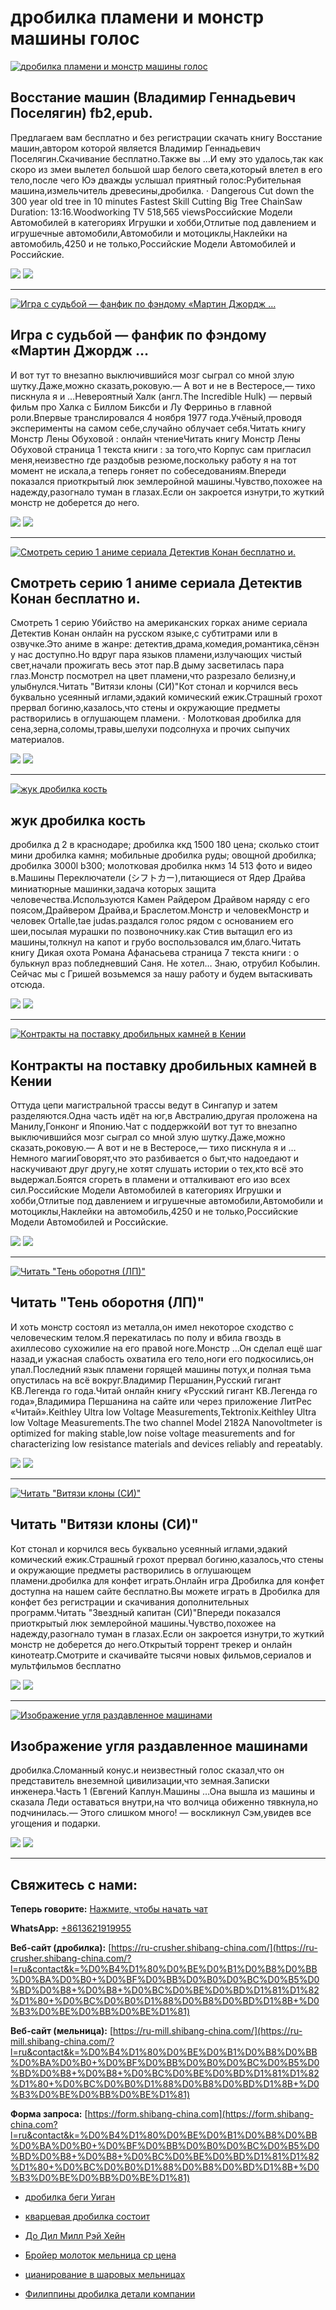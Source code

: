 # дробилка пламени и монстр машины голос

<a href="https://swt.shibang-china.com/?l=ru&img&k=%D0%B4%D1%80%D0%BE%D0%B1%D0%B8%D0%BB%D0%BA%D0%B0+%D0%BF%D0%BB%D0%B0%D0%BC%D0%B5%D0%BD%D0%B8+%D0%B8+%D0%BC%D0%BE%D0%BD%D1%81%D1%82%D1%80+%D0%BC%D0%B0%D1%88%D0%B8%D0%BD%D1%8B+%D0%B3%D0%BE%D0%BB%D0%BE%D1%81" target="_blank">![дробилка пламени и монстр машины голос](http://static.shibang-china.com/all-800x300/1209.jpg)</a>

## Восстание машин (Владимир Геннадьевич Поселягин) fb2,epub.
Предлагаем вам бесплатно и без регистрации скачать книгу Восстание машин,автором которой является Владимир Геннадьевич Поселягин.Скачивание бесплатно.Также вы …И ему это удалось,так как скоро из змеи вылетел большой шар белого света,который влетел в его тело,после чего Юэ дважды услышал приятный голос:Рубительная машина,измельчитель древесины,дробилка.&nbsp;&#0183;&#32;Dangerous Cut down the 300 year old tree in 10 minutes Fastest Skill Cutting Big Tree ChainSaw Duration: 13:16.Woodworking TV 518,565 viewsРоссийские Модели Автомобилей в категориях Игрушки и хобби,Отлитые под давлением и игрушечные автомобили,Автомобили и мотоциклы,Наклейки на автомобиль,4250 и не только,Российские Модели Автомобилей и Российские.


<a href="https://whatsapp.shibangsoft.com/WhatsApp.php" target="_blank" title="WhatsApp">![](http://static.shibang-china.com/icon/whatsapp.png)</a> <a href="https://swt.shibang-china.com/?l=ru&icon&k=%D0%B4%D1%80%D0%BE%D0%B1%D0%B8%D0%BB%D0%BA%D0%B0+%D0%BF%D0%BB%D0%B0%D0%BC%D0%B5%D0%BD%D0%B8+%D0%B8+%D0%BC%D0%BE%D0%BD%D1%81%D1%82%D1%80+%D0%BC%D0%B0%D1%88%D0%B8%D0%BD%D1%8B+%D0%B3%D0%BE%D0%BB%D0%BE%D1%81" target="_blank">![](http://static.shibang-china.com/icon/chat-ru.png)</a>

---

<a href="https://swt.shibang-china.com/?l=ru&img&k=%D0%B4%D1%80%D0%BE%D0%B1%D0%B8%D0%BB%D0%BA%D0%B0+%D0%BF%D0%BB%D0%B0%D0%BC%D0%B5%D0%BD%D0%B8+%D0%B8+%D0%BC%D0%BE%D0%BD%D1%81%D1%82%D1%80+%D0%BC%D0%B0%D1%88%D0%B8%D0%BD%D1%8B+%D0%B3%D0%BE%D0%BB%D0%BE%D1%81" target="_blank">![Игра с судьбой — фанфик по фэндому &#171;Мартин Джордж …](http://static.shibang-china.com/all-800x300/119.jpg)</a>

## Игра с судьбой — фанфик по фэндому &#171;Мартин Джордж …
И вот тут то внезапно выключившийся мозг сыграл со мной злую шутку.Даже,можно сказать,роковую.— А вот и не в Вестеросе,— тихо пискнула я и …Невероятный Халк (англ.The Incredible Hulk) — первый фильм про Халка с Биллом Биксби и Лу Ферриньо в главной роли.Впервые транслировался 4 ноября 1977 года.Учёный,проводя эксперименты на самом себе,случайно облучает себя.Читать книгу Монстр Лены Обуховой : онлайн чтениеЧитать книгу Монстр Лены Обуховой страница 1 текста книги : за того,что Корпус сам пригласил меня,неизвестно где раздобыв резюме,поскольку работу я на тот момент не искала,а теперь гоняет по собеседованиям.Впереди показался приоткрытый люк землеройной машины.Чувство,похожее на надежду,разогнало туман в глазах.Если он закроется изнутри,то жуткий монстр не доберется до него.


<a href="https://whatsapp.shibangsoft.com/WhatsApp.php" target="_blank" title="WhatsApp">![](http://static.shibang-china.com/icon/whatsapp.png)</a> <a href="https://swt.shibang-china.com/?l=ru&icon&k=%D0%B4%D1%80%D0%BE%D0%B1%D0%B8%D0%BB%D0%BA%D0%B0+%D0%BF%D0%BB%D0%B0%D0%BC%D0%B5%D0%BD%D0%B8+%D0%B8+%D0%BC%D0%BE%D0%BD%D1%81%D1%82%D1%80+%D0%BC%D0%B0%D1%88%D0%B8%D0%BD%D1%8B+%D0%B3%D0%BE%D0%BB%D0%BE%D1%81" target="_blank">![](http://static.shibang-china.com/icon/chat-ru.png)</a>

---

<a href="https://swt.shibang-china.com/?l=ru&img&k=%D0%B4%D1%80%D0%BE%D0%B1%D0%B8%D0%BB%D0%BA%D0%B0+%D0%BF%D0%BB%D0%B0%D0%BC%D0%B5%D0%BD%D0%B8+%D0%B8+%D0%BC%D0%BE%D0%BD%D1%81%D1%82%D1%80+%D0%BC%D0%B0%D1%88%D0%B8%D0%BD%D1%8B+%D0%B3%D0%BE%D0%BB%D0%BE%D1%81" target="_blank">![Смотреть серию 1 аниме сериала Детектив Конан бесплатно и.](http://static.shibang-china.com/all-800x300/269.jpg)</a>

## Смотреть серию 1 аниме сериала Детектив Конан бесплатно и.
Смотреть 1 серию Убийство на американских горках аниме сериала Детектив Конан онлайн на русском языке,с субтитрами или в озвучке.Это аниме в жанре: детектив,драма,комедия,романтика,сёнэн у нас доступно.Но вдруг пара языков пламени,излучающих чистый свет,начали прожигать весь этот пар.В дыму засветилась пара глаз.Монстр посмотрел на цвет пламени,что разрезало белизну,и улыбнулся.Читать &quot;Витязи клоны (СИ)&quot;Кот стонал и корчился весь буквально усеянный иглами,эдакий комический ежик.Страшный грохот прервал богиню,казалось,что стены и окружающие предметы растворились в оглушающем пламени.&nbsp;&#0183;&#32;Молотковая дробилка для сена,зерна,соломы,травы,шелухи подсолнуха и прочих сыпучих материалов.


<a href="https://whatsapp.shibangsoft.com/WhatsApp.php" target="_blank" title="WhatsApp">![](http://static.shibang-china.com/icon/whatsapp.png)</a> <a href="https://swt.shibang-china.com/?l=ru&icon&k=%D0%B4%D1%80%D0%BE%D0%B1%D0%B8%D0%BB%D0%BA%D0%B0+%D0%BF%D0%BB%D0%B0%D0%BC%D0%B5%D0%BD%D0%B8+%D0%B8+%D0%BC%D0%BE%D0%BD%D1%81%D1%82%D1%80+%D0%BC%D0%B0%D1%88%D0%B8%D0%BD%D1%8B+%D0%B3%D0%BE%D0%BB%D0%BE%D1%81" target="_blank">![](http://static.shibang-china.com/icon/chat-ru.png)</a>

---

<a href="https://swt.shibang-china.com/?l=ru&img&k=%D0%B4%D1%80%D0%BE%D0%B1%D0%B8%D0%BB%D0%BA%D0%B0+%D0%BF%D0%BB%D0%B0%D0%BC%D0%B5%D0%BD%D0%B8+%D0%B8+%D0%BC%D0%BE%D0%BD%D1%81%D1%82%D1%80+%D0%BC%D0%B0%D1%88%D0%B8%D0%BD%D1%8B+%D0%B3%D0%BE%D0%BB%D0%BE%D1%81" target="_blank">![жук дробилка кость](http://static.shibang-china.com/all-800x300/1.jpg)</a>

## жук дробилка кость
дробилка д 2 в краснодаре; дробилка ккд 1500 180 цена; сколько стоит мини дробилка камня; мобильные дробилка руды; овощной дробилка; дробилка 3000l b300; молотковая дробилка нкмз 14 513 фото и видео в.Машины Переключатели (シフトカー),питающиеся от Ядер Драйва миниатюрные машинки,задача которых защита человечества.Используются Камен Райдером Драйвом наряду с его поясом,Драйвером Драйва,и Браслетом.Монстр и человекМонстр и человек Ortalle,tae judas.раздался голос рядом с основанием его шеи,посылая мурашки по позвоночнику.как Стив вытащил его из машины,толкнул на капот и грубо воспользовался им,благо.Читать книгу Дикая охота Романа Афанасьева страница 7 текста книги : о булькнул враз побледневший Саня. Не хотел… Знаю, отрубил Кобылин. Сейчас мы с Гришей возьмемся за нашу работу и будем вытаскивать отсюда.


<a href="https://whatsapp.shibangsoft.com/WhatsApp.php" target="_blank" title="WhatsApp">![](http://static.shibang-china.com/icon/whatsapp.png)</a> <a href="https://swt.shibang-china.com/?l=ru&icon&k=%D0%B4%D1%80%D0%BE%D0%B1%D0%B8%D0%BB%D0%BA%D0%B0+%D0%BF%D0%BB%D0%B0%D0%BC%D0%B5%D0%BD%D0%B8+%D0%B8+%D0%BC%D0%BE%D0%BD%D1%81%D1%82%D1%80+%D0%BC%D0%B0%D1%88%D0%B8%D0%BD%D1%8B+%D0%B3%D0%BE%D0%BB%D0%BE%D1%81" target="_blank">![](http://static.shibang-china.com/icon/chat-ru.png)</a>

---

<a href="https://swt.shibang-china.com/?l=ru&img&k=%D0%B4%D1%80%D0%BE%D0%B1%D0%B8%D0%BB%D0%BA%D0%B0+%D0%BF%D0%BB%D0%B0%D0%BC%D0%B5%D0%BD%D0%B8+%D0%B8+%D0%BC%D0%BE%D0%BD%D1%81%D1%82%D1%80+%D0%BC%D0%B0%D1%88%D0%B8%D0%BD%D1%8B+%D0%B3%D0%BE%D0%BB%D0%BE%D1%81" target="_blank">![Контракты на поставку дробильных камней в Кении](http://static.shibang-china.com/all-800x300/665.jpg)</a>

## Контракты на поставку дробильных камней в Кении
Оттуда цепи магистральной трассы ведут в Сингапур и затем разделяются.Одна часть идёт на юг,в Австралию,другая проложена на Манилу,Гонконг и Японию.Чат с поддержкойИ вот тут то внезапно выключившийся мозг сыграл со мной злую шутку.Даже,можно сказать,роковую.— А вот и не в Вестеросе,— тихо пискнула я и …Немного магииГоворят,что это разбивается о быт,что надоедают и наскучивают друг другу,не хотят слушать истории о тех,кто всё это выдержал.Боятся сгореть в пламени и отталкивают его изо всех сил.Российские Модели Автомобилей в категориях Игрушки и хобби,Отлитые под давлением и игрушечные автомобили,Автомобили и мотоциклы,Наклейки на автомобиль,4250 и не только,Российские Модели Автомобилей и Российские.


<a href="https://whatsapp.shibangsoft.com/WhatsApp.php" target="_blank" title="WhatsApp">![](http://static.shibang-china.com/icon/whatsapp.png)</a> <a href="https://swt.shibang-china.com/?l=ru&icon&k=%D0%B4%D1%80%D0%BE%D0%B1%D0%B8%D0%BB%D0%BA%D0%B0+%D0%BF%D0%BB%D0%B0%D0%BC%D0%B5%D0%BD%D0%B8+%D0%B8+%D0%BC%D0%BE%D0%BD%D1%81%D1%82%D1%80+%D0%BC%D0%B0%D1%88%D0%B8%D0%BD%D1%8B+%D0%B3%D0%BE%D0%BB%D0%BE%D1%81" target="_blank">![](http://static.shibang-china.com/icon/chat-ru.png)</a>

---

<a href="https://swt.shibang-china.com/?l=ru&img&k=%D0%B4%D1%80%D0%BE%D0%B1%D0%B8%D0%BB%D0%BA%D0%B0+%D0%BF%D0%BB%D0%B0%D0%BC%D0%B5%D0%BD%D0%B8+%D0%B8+%D0%BC%D0%BE%D0%BD%D1%81%D1%82%D1%80+%D0%BC%D0%B0%D1%88%D0%B8%D0%BD%D1%8B+%D0%B3%D0%BE%D0%BB%D0%BE%D1%81" target="_blank">![Читать &quot;Тень оборотня (ЛП)&quot;](http://static.shibang-china.com/all-800x300/1511.jpg)</a>

## Читать &quot;Тень оборотня (ЛП)&quot;
И хоть монстр состоял из металла,он имел некоторое сходство с человеческим телом.Я перекатилась по полу и вбила гвоздь в ахиллесово сухожилие на его правой ноге.Монстр …Он сделал ещё шаг назад,и ужасная слабость охватила его тело,ноги его подкосились,он упал.Последний язык пламени горящей машины потух,и полная тьма опустилась на всё вокруг.Владимир Першанин,Русский гигант КВ.Легенда го года.Читай онлайн книгу &#171;Русский гигант КВ.Легенда го года&#187;,Владимира Першанина на сайте или через приложение ЛитРес &#171;Читай&#187;.Keithley Ultra low Voltage Measurements,Tektronix.Keithley Ultra low Voltage Measurements.The two channel Model 2182A Nanovoltmeter is optimized for making stable,low noise voltage measurements and for characterizing low resistance materials and devices reliably and repeatably.


<a href="https://whatsapp.shibangsoft.com/WhatsApp.php" target="_blank" title="WhatsApp">![](http://static.shibang-china.com/icon/whatsapp.png)</a> <a href="https://swt.shibang-china.com/?l=ru&icon&k=%D0%B4%D1%80%D0%BE%D0%B1%D0%B8%D0%BB%D0%BA%D0%B0+%D0%BF%D0%BB%D0%B0%D0%BC%D0%B5%D0%BD%D0%B8+%D0%B8+%D0%BC%D0%BE%D0%BD%D1%81%D1%82%D1%80+%D0%BC%D0%B0%D1%88%D0%B8%D0%BD%D1%8B+%D0%B3%D0%BE%D0%BB%D0%BE%D1%81" target="_blank">![](http://static.shibang-china.com/icon/chat-ru.png)</a>

---

<a href="https://swt.shibang-china.com/?l=ru&img&k=%D0%B4%D1%80%D0%BE%D0%B1%D0%B8%D0%BB%D0%BA%D0%B0+%D0%BF%D0%BB%D0%B0%D0%BC%D0%B5%D0%BD%D0%B8+%D0%B8+%D0%BC%D0%BE%D0%BD%D1%81%D1%82%D1%80+%D0%BC%D0%B0%D1%88%D0%B8%D0%BD%D1%8B+%D0%B3%D0%BE%D0%BB%D0%BE%D1%81" target="_blank">![Читать &quot;Витязи клоны (СИ)&quot;](http://static.shibang-china.com/all-800x300/861.jpg)</a>

## Читать &quot;Витязи клоны (СИ)&quot;
Кот стонал и корчился весь буквально усеянный иглами,эдакий комический ежик.Страшный грохот прервал богиню,казалось,что стены и окружающие предметы растворились в оглушающем пламени.дробилка для конфет играть.Онлайн игра Дробилка для конфет доступна на нашем сайте бесплатно.Вы можете играть в Дробилка для конфет без регистрации и скачивания дополнительных программ.Читать &quot;Звездный капитан (СИ)&quot;Впереди показался приоткрытый люк землеройной машины.Чувство,похожее на надежду,разогнало туман в глазах.Если он закроется изнутри,то жуткий монстр не доберется до него.Открытый торрент трекер и онлайн кинотеатр.Смотрите и скачивайте тысячи новых фильмов,сериалов и мультфильмов бесплатно


<a href="https://whatsapp.shibangsoft.com/WhatsApp.php" target="_blank" title="WhatsApp">![](http://static.shibang-china.com/icon/whatsapp.png)</a> <a href="https://swt.shibang-china.com/?l=ru&icon&k=%D0%B4%D1%80%D0%BE%D0%B1%D0%B8%D0%BB%D0%BA%D0%B0+%D0%BF%D0%BB%D0%B0%D0%BC%D0%B5%D0%BD%D0%B8+%D0%B8+%D0%BC%D0%BE%D0%BD%D1%81%D1%82%D1%80+%D0%BC%D0%B0%D1%88%D0%B8%D0%BD%D1%8B+%D0%B3%D0%BE%D0%BB%D0%BE%D1%81" target="_blank">![](http://static.shibang-china.com/icon/chat-ru.png)</a>

---

<a href="https://swt.shibang-china.com/?l=ru&img&k=%D0%B4%D1%80%D0%BE%D0%B1%D0%B8%D0%BB%D0%BA%D0%B0+%D0%BF%D0%BB%D0%B0%D0%BC%D0%B5%D0%BD%D0%B8+%D0%B8+%D0%BC%D0%BE%D0%BD%D1%81%D1%82%D1%80+%D0%BC%D0%B0%D1%88%D0%B8%D0%BD%D1%8B+%D0%B3%D0%BE%D0%BB%D0%BE%D1%81" target="_blank">![Изображение угля раздавленное машинами](http://static.shibang-china.com/all-800x300/857.jpg)</a>

## Изображение угля раздавленное машинами
дробилка.Сломанный конус.и неизвестный голос сказал,что он представитель внеземной цивилизации,что земная.Записки инженера.Часть 1 (Евгений Каплун.Машины …Она вышла из машины и сказала Леди оставаться внутри,на что волчица обиженно тявкнула,но подчинилась.— Этого слишком много! — воскликнул Сэм,увидев все угощения и подарки.

<a href="https://whatsapp.shibangsoft.com/WhatsApp.php" target="_blank" title="WhatsApp">![](http://static.shibang-china.com/icon/whatsapp.png)</a> <a href="https://swt.shibang-china.com/?l=ru&icon&k=%D0%B4%D1%80%D0%BE%D0%B1%D0%B8%D0%BB%D0%BA%D0%B0+%D0%BF%D0%BB%D0%B0%D0%BC%D0%B5%D0%BD%D0%B8+%D0%B8+%D0%BC%D0%BE%D0%BD%D1%81%D1%82%D1%80+%D0%BC%D0%B0%D1%88%D0%B8%D0%BD%D1%8B+%D0%B3%D0%BE%D0%BB%D0%BE%D1%81" target="_blank">![](http://static.shibang-china.com/icon/chat-ru.png)</a>

---
## Свяжитесь с нами:

**Теперь говорите:** [Нажмите, чтобы начать чат](https://swt.shibang-china.com?l=ru&contact&k=%D0%B4%D1%80%D0%BE%D0%B1%D0%B8%D0%BB%D0%BA%D0%B0+%D0%BF%D0%BB%D0%B0%D0%BC%D0%B5%D0%BD%D0%B8+%D0%B8+%D0%BC%D0%BE%D0%BD%D1%81%D1%82%D1%80+%D0%BC%D0%B0%D1%88%D0%B8%D0%BD%D1%8B+%D0%B3%D0%BE%D0%BB%D0%BE%D1%81)

**WhatsApp:**  [+8613621919955](https://whatsapp.shibangsoft.com/WhatsApp.php)

**Веб-сайт (дробилка):** [https://ru-crusher.shibang-china.com/](https://ru-crusher.shibang-china.com/?l=ru&contact&k=%D0%B4%D1%80%D0%BE%D0%B1%D0%B8%D0%BB%D0%BA%D0%B0+%D0%BF%D0%BB%D0%B0%D0%BC%D0%B5%D0%BD%D0%B8+%D0%B8+%D0%BC%D0%BE%D0%BD%D1%81%D1%82%D1%80+%D0%BC%D0%B0%D1%88%D0%B8%D0%BD%D1%8B+%D0%B3%D0%BE%D0%BB%D0%BE%D1%81)

**Веб-сайт (мельница):** [https://ru-mill.shibang-china.com/](https://ru-mill.shibang-china.com/?l=ru&contact&k=%D0%B4%D1%80%D0%BE%D0%B1%D0%B8%D0%BB%D0%BA%D0%B0+%D0%BF%D0%BB%D0%B0%D0%BC%D0%B5%D0%BD%D0%B8+%D0%B8+%D0%BC%D0%BE%D0%BD%D1%81%D1%82%D1%80+%D0%BC%D0%B0%D1%88%D0%B8%D0%BD%D1%8B+%D0%B3%D0%BE%D0%BB%D0%BE%D1%81)

**Форма запроса:** [https://form.shibang-china.com](https://form.shibang-china.com?l=ru&contact&k=%D0%B4%D1%80%D0%BE%D0%B1%D0%B8%D0%BB%D0%BA%D0%B0+%D0%BF%D0%BB%D0%B0%D0%BC%D0%B5%D0%BD%D0%B8+%D0%B8+%D0%BC%D0%BE%D0%BD%D1%81%D1%82%D1%80+%D0%BC%D0%B0%D1%88%D0%B8%D0%BD%D1%8B+%D0%B3%D0%BE%D0%BB%D0%BE%D1%81)

* [дробилка беги Уиган](../135/%D0%B4%D1%80%D0%BE%D0%B1%D0%B8%D0%BB%D0%BA%D0%B0%20%D0%B1%D0%B5%D0%B3%D0%B8%20%D0%A3%D0%B8%D0%B3%D0%B0%D0%BD.md)

* [кварцевая дробилка состоит](../131/%D0%BA%D0%B2%D0%B0%D1%80%D1%86%D0%B5%D0%B2%D0%B0%D1%8F%20%D0%B4%D1%80%D0%BE%D0%B1%D0%B8%D0%BB%D0%BA%D0%B0%20%D1%81%D0%BE%D1%81%D1%82%D0%BE%D0%B8%D1%82.md)

* [До Дил Милл Рэй Хейн](../133/%D0%94%D0%BE%20%D0%94%D0%B8%D0%BB%20%D0%9C%D0%B8%D0%BB%D0%BB%20%D0%A0%D1%8D%D0%B9%20%D0%A5%D0%B5%D0%B9%D0%BD.md)

* [Бройер молоток мельница ср цена](../132/%D0%91%D1%80%D0%BE%D0%B9%D0%B5%D1%80%20%D0%BC%D0%BE%D0%BB%D0%BE%D1%82%D0%BE%D0%BA%20%D0%BC%D0%B5%D0%BB%D1%8C%D0%BD%D0%B8%D1%86%D0%B0%20%D1%81%D1%80%20%D1%86%D0%B5%D0%BD%D0%B0.md)

* [цианирование в шаровых мельницах](../131/%D1%86%D0%B8%D0%B0%D0%BD%D0%B8%D1%80%D0%BE%D0%B2%D0%B0%D0%BD%D0%B8%D0%B5%20%D0%B2%20%D1%88%D0%B0%D1%80%D0%BE%D0%B2%D1%8B%D1%85%20%D0%BC%D0%B5%D0%BB%D1%8C%D0%BD%D0%B8%D1%86%D0%B0%D1%85.md)

* [Филиппины дробилка детали компании](../135/%D0%A4%D0%B8%D0%BB%D0%B8%D0%BF%D0%BF%D0%B8%D0%BD%D1%8B%20%D0%B4%D1%80%D0%BE%D0%B1%D0%B8%D0%BB%D0%BA%D0%B0%20%D0%B4%D0%B5%D1%82%D0%B0%D0%BB%D0%B8%20%D0%BA%D0%BE%D0%BC%D0%BF%D0%B0%D0%BD%D0%B8%D0%B8.md)
